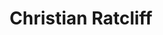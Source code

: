 ---
layout: page
title: Christian Ratcliff
description: Ph.D. Candidate
img: https://media.licdn.com/dms/image/D5603AQHrmV-YlY4BaQ/profile-displayphoto-shrink_800_800/0/1711509617983?e=1723680000&v=beta&t=jFdE9ZN7XVQQNxSfGi5mbCLGN74wcQPFeThDc3Y-lUg
redirect: https://www.linkedin.com/in/christian-ratcliff-181b164a/
importance: 7
category: Current
---
